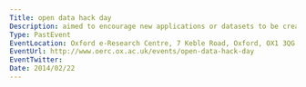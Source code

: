 ```yaml
---
Title: open data hack day
Description: aimed to encourage new applications or datasets to be created and show how open data can be useful to help the work of researchers through having the data made available
Type: PastEvent
EventLocation: Oxford e-Research Centre, 7 Keble Road, Oxford, OX1 3QG
EventUrl: http://www.oerc.ox.ac.uk/events/open-data-hack-day
EventTwitter:
Date: 2014/02/22
---
```

